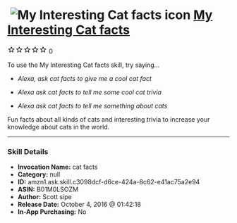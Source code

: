 # &nbsp;<img src="skill_icon" alt="My Interesting Cat facts icon" width="36"> [My Interesting Cat facts](http://alexa.amazon.com/#skills/amzn1.ask.skill.c3098dcf-d6ce-424a-8c62-e41ac75a2e94)
![0 stars](../../images/ic_star_border_black_18dp_1x.png)![0 stars](../../images/ic_star_border_black_18dp_1x.png)![0 stars](../../images/ic_star_border_black_18dp_1x.png)![0 stars](../../images/ic_star_border_black_18dp_1x.png)![0 stars](../../images/ic_star_border_black_18dp_1x.png) 0

To use the My Interesting Cat facts skill, try saying...

* *Alexa, ask cat facts to give me a cool cat fact*

* *Alexa ask cat facts to tell me some cool cat trivia*

* *Alexa ask cat facts to tell me something about cats*

Fun facts about all kinds of cats and interesting trivia to increase your knowledge about cats in the world.

***

### Skill Details

* **Invocation Name:** cat facts
* **Category:** null
* **ID:** amzn1.ask.skill.c3098dcf-d6ce-424a-8c62-e41ac75a2e94
* **ASIN:** B01M0LSOZM
* **Author:** Scott sipe
* **Release Date:** October 4, 2016 @ 01:42:18
* **In-App Purchasing:** No
